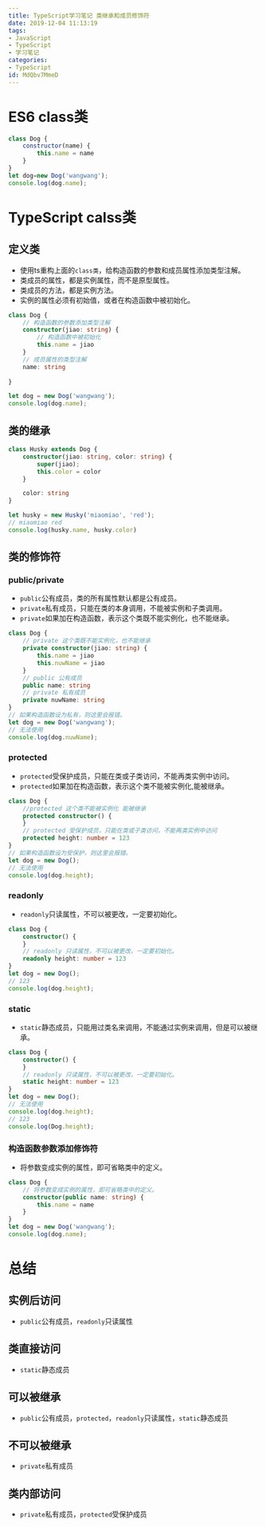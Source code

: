 ```yaml
---
title: TypeScript学习笔记 类继承和成员修饰符
date: 2019-12-04 11:13:19
tags:
- JavaScript
- TypeScript
- 学习笔记
categories:
- TypeScript
id: MdQbv7MmeD
---
```


# ES6 class类

```js
class Dog {
    constructor(name) {
        this.name = name
    }
}
let dog=new Dog('wangwang');
console.log(dog.name);
```

# TypeScript calss类

## 定义类

- 使用ts重构上面的`class类`，给构造函数的参数和成员属性添加类型注解。
- 类成员的属性，都是实例属性，而不是原型属性。
- 类成员的方法，都是实例方法。
- 实例的属性必须有初始值，或者在构造函数中被初始化。

```ts
class Dog {
    // 构造函数的参数添加类型注解
    constructor(jiao: string) {
        // 构造函数中被初始化
        this.name = jiao
    }
    // 成员属性的类型注解
    name: string
    
}

let dog = new Dog('wangwang');
console.log(dog.name);
```

## 类的继承

```ts
class Husky extends Dog {
    constructor(jiao: string, color: string) {
        super(jiao);
        this.color = color
    }

    color: string
}

let husky = new Husky('miaomiao', 'red');
// miaomiao red
console.log(husky.name, husky.color)
```

## 类的修饰符

### public/private

- `public`公有成员，类的所有属性默认都是公有成员。
- `private`私有成员，只能在类的本身调用，不能被实例和子类调用。
- `private`如果加在构造函数，表示这个类既不能实例化，也不能继承。

```ts
class Dog {
    // private 这个类既不能实例化，也不能继承
    private constructor(jiao: string) {
        this.name = jiao
        this.nuwName = jiao
    }
    // public 公有成员
    public name: string
    // private 私有成员
    private nuwName: string
}
// 如果构造函数设为私有，则这里会报错。
let dog = new Dog('wangwang');
// 无法使用
console.log(dog.nuwName);
```

### protected

- `protected`受保护成员，只能在类或子类访问，不能再类实例中访问。
- `protected`如果加在构造函数，表示这个类不能被实例化,能被继承。

```ts
class Dog {
    //protected 这个类不能被实例化 能被继承
    protected constructor() {
    }
    // protected 受保护成员，只能在类或子类访问，不能再类实例中访问
    protected height: number = 123
}
// 如果构造函数设为受保护，则这里会报错。
let dog = new Dog();
// 无法使用
console.log(dog.height);
```

### readonly

- `readonly`只读属性，不可以被更改，一定要初始化。

```ts
class Dog {
    constructor() {
    }
    // readonly 只读属性，不可以被更改，一定要初始化。
    readonly height: number = 123
}
let dog = new Dog();
// 123
console.log(dog.height);
```

### static

- `static`静态成员，只能用过类名来调用，不能通过实例来调用，但是可以被继承。

```ts
class Dog {
    constructor() {
    }
    // readonly 只读属性，不可以被更改，一定要初始化。
    static height: number = 123
}
let dog = new Dog();
// 无法使用
console.log(dog.height);
// 123
console.log(Dog.height);
```

### 构造函数参数添加修饰符

- 将参数变成实例的属性，即可省略类中的定义。

```ts
class Dog {
    // 将参数变成实例的属性，即可省略类中的定义。
    constructor(public name: string) {
        this.name = name
    }
}
let dog = new Dog('wangwang');
console.log(dog.name);
```

# 总结

## 实例后访问

- `public`公有成员，`readonly`只读属性

## 类直接访问

- `static`静态成员

## 可以被继承

- `public`公有成员，`protected`，`readonly`只读属性，`static`静态成员

## 不可以被继承

- `private`私有成员

## 类内部访问

- `private`私有成员，`protected`受保护成员